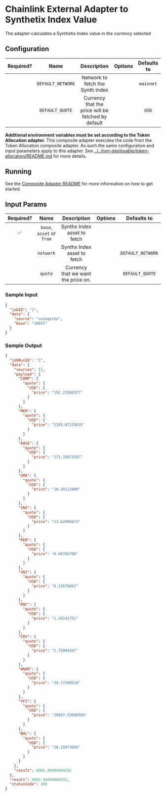# Chainlink External Adapter to Synthetix Index Value

The adapter calculates a Synthetix Index value in the currency selected

## Configuration

| Required? |       Name        |                    Description                     | Options | Defaults to |
| :-------: | :---------------: | :------------------------------------------------: | :-----: | :---------: |
|           | `DEFAULT_NETWORK` |          Network to fetch the Synth Index          |         |  `mainnet`  |
|           |  `DEFAULT_QUOTE`  | Currency that the price will be fetched by default |         |    `USD`    |

**Additional environment variables must be set according to the Token Allocation adapter.**
This composite adapter executes the code from the Token Allocation composite adapter. As such the same configuration and input parameters apply to this adapter. See [../../non-deployable/token-allocation/README.md](../../non-deployable/token-allocation/README.md) for more details.

## Running

See the [Composite Adapter README](../README.md) for more information on how to get started.

## Input Params

| Required? |           Name            |             Description             | Options |    Defaults to    |
| :-------: | :-----------------------: | :---------------------------------: | :-----: | :---------------: |
|    ✅     | `base`, `asset` or `from` |     Synthx Index asset to fetch     |         |                   |
|           |         `network`         |     Synthx Index asset to fetch     |         | `DEFAULT_NETWORK` |
|           |          `quote`          | Currency that we want the price on. |         |  `DEFAULT_QUOTE`  |

### Sample Input

```json
{
  "jobID": "1",
  "data": {
    "source": "coingecko",
    "base": "sDEFI"
  }
}
```

### Sample Output

```json
{
  "jobRunID": "1",
  "data": {
    "sources": [],
    "payload": {
      "COMP": {
        "quote": {
          "USD": {
            "price": "192.23560377"
          }
        }
      },
      "MKR": {
        "quote": {
          "USD": {
            "price": "1285.07135635"
          }
        }
      },
      "AAVE": {
        "quote": {
          "USD": {
            "price": "173.18073267"
          }
        }
      },
      "UMA": {
        "quote": {
          "USD": {
            "price": "10.20122460"
          }
        }
      },
      "SNX": {
        "quote": {
          "USD": {
            "price": "13.62490473"
          }
        }
      },
      "REN": {
        "quote": {
          "USD": {
            "price": "0.68786796"
          }
        }
      },
      "UNI": {
        "quote": {
          "USD": {
            "price": "8.23570852"
          }
        }
      },
      "KNC": {
        "quote": {
          "USD": {
            "price": "1.26141751"
          }
        }
      },
      "CRV": {
        "quote": {
          "USD": {
            "price": "1.75094267"
          }
        }
      },
      "WNXM": {
        "quote": {
          "USD": {
            "price": "39.17240510"
          }
        }
      },
      "YFI": {
        "quote": {
          "USD": {
            "price": "30967.53680584"
          }
        }
      },
      "BAL": {
        "quote": {
          "USD": {
            "price": "20.15973056"
          }
        }
      }
    },
    "result": 6902.49494069292
  },
  "result": 6902.49494069292,
  "statusCode": 200
}
```
